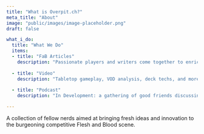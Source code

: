 ```yaml
---
title: "What is Overpit.ch?"
meta_title: "About"
image: "public/images/image-placeholder.png"
draft: false

what_i_do:
  title: "What We Do"
  items:
  - title: "FaB Articles"
    description: "Passionate players and writers come together to enrich out shared resources."
  
  - title: "Video"
    description: "Tabletop gameplay, VOD analysis, deck techs, and more in the works."
  
  - title: "Podcast"
    description: "In Development: a gathering of good friends discussing Flesh and Blood."

---
```


A collection of fellow nerds aimed at bringing fresh ideas and innovation to the burgeoning competitive Flesh and Blood scene.

